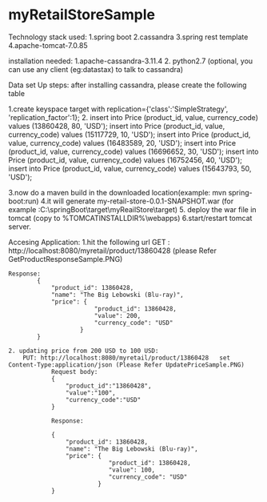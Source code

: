 # myRetailStoreSample
Technology stack used:
1.spring boot
2.cassandra
3.spring rest template
4.apache-tomcat-7.0.85 

installation needed:
1.apache-cassandra-3.11.4
2. python2.7 (optional, you can use any client (eg:datastax) to talk to cassandra)
 
 Data set Up steps:
  after installing cassandra, please create the following table 
  
  1.create keyspace target with replication={'class':'SimpleStrategy', 'replication_factor':1};
  2. 	 insert into Price (product_id, value, currency_code) values (13860428, 80, 'USD');
		 insert into Price (product_id, value, currency_code) values (15117729, 10, 'USD');
		 insert into Price (product_id, value, currency_code) values (16483589, 20, 'USD');
		 insert into Price (product_id, value, currency_code) values (16696652, 30, 'USD');
		 insert into Price (product_id, value, currency_code) values (16752456, 40, 'USD');
		 insert into Price (product_id, value, currency_code) values (15643793, 50, 'USD');
		 
 3.now do a maven build in the downloaded location(example: mvn spring-boot:run)
 4.it will generate my-retail-store-0.0.1-SNAPSHOT.war (for example :C:\springBoot\target\myReailStore\target)
 5. deploy the war file in tomcat (copy to %TOMCATINSTALLDIR%\webapps)
 6.start/restart tomcat server.
 
 Accesing Application:
  1.hit the following url
	GET : http://localhost:8080/myretail/product/13860428 (please Refer GetProductResponseSample.PNG)
	
	Response:
			{
				"product_id": 13860428,
				"name": "The Big Lebowski (Blu-ray)",
				"price": {
							"product_id": 13860428,
							"value": 200,
							"currency_code": "USD"
						}
			}
			
	2. updating price from 200 USD to 100 USD:	
		PUT: http://localhost:8080/myretail/product/13860428   set Content-Type:application/json (Please Refer UpdatePriceSample.PNG)
				Request body:
				{
					"product_id":"13860428",
					"value":"100",
					"currency_code":"USD"
				}
				
				Response: 
								
				{
					"product_id": 13860428,
					"name": "The Big Lebowski (Blu-ray)",
					"price": {
								"product_id": 13860428,
								"value": 100,
								"currency_code": "USD"
							 }
				}
		